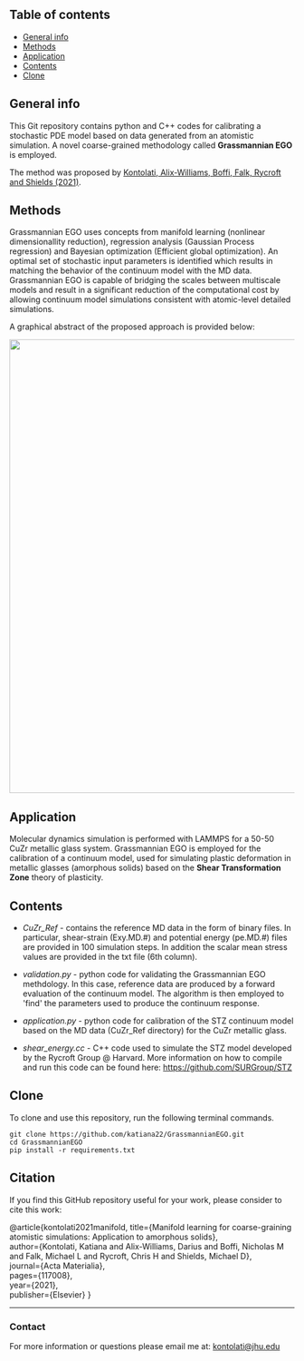 ## Table of contents
* [General info](#general-info)
* [Methods](#methods)
* [Application](#application)
* [Contents](#contents)
* [Clone](#clone)

## General info

This Git repository contains python and C++ codes for calibrating a stochastic PDE model based on data generated from an atomistic simulation. A novel coarse-grained methodology called **Grassmannian EGO** is employed. 

The method was proposed by [Kontolati, Alix-Williams, Boffi, Falk, Rycroft and Shields (2021)](https://arxiv.org/abs/2103.00779).

## Methods
Grassmannian EGO uses concepts from manifold learning 
(nonlinear dimensionallity reduction), regression analysis (Gaussian Process regression) and Bayesian optimization (Efficient global optimization). An optimal set of stochastic input parameters is identified which results in matching the behavior of the continuum model with the MD data. Grassmannian EGO is capable of bridging the scales between multiscale models and result in a significant reduction of the computational cost by allowing 
continuum model simulations consistent with atomic-level detailed simulations.

A graphical abstract of the proposed approach is provided below:

<img src="Graphical-illustration.png" width="800">


## Application

Molecular dynamics simulation is performed with LAMMPS for a 50-50 CuZr metallic glass system.
Grassmannian EGO is employed for the calibration of a continuum model, used for simulating plastic deformation in metallic glasses (amorphous solids) based on 
the **Shear Transformation Zone** theory of plasticity. 
 
## Contents

* _CuZr_Ref_ - contains the reference MD data in the form of binary files. In particular, shear-strain (Exy.MD.#) and potential energy (pe.MD.#) files are provided in 
100 simulation steps. In addition the scalar mean stress values are provided in the txt file (6th column).

* _validation.py_ - python code for validating the Grassmannian EGO methdology. In this case, reference data are produced by a forward evaluation of the continuum model.
The algorithm is then employed to 'find' the parameters used to produce the continuum response.

* _application.py_ - python code for calibration of the STZ continuum model based on the MD data (CuZr_Ref directory) for the CuZr metallic glass. 

* _shear_energy.cc_ - C++ code used to simulate the STZ model developed by the Rycroft Group @ Harvard. More information on how to compile and run this code can
be found here: https://github.com/SURGroup/STZ

## Clone

To clone and use this repository, run the following terminal commands.

```
git clone https://github.com/katiana22/GrassmannianEGO.git
cd GrassmannianEGO
pip install -r requirements.txt
```

## Citation

If you find this GitHub repository useful for your work, please consider to cite this work:

@article{kontolati2021manifold,
  title={Manifold learning for coarse-graining atomistic simulations: Application to amorphous solids},  
  author={Kontolati, Katiana and Alix-Williams, Darius and Boffi, Nicholas M and Falk, Michael L and Rycroft, Chris H and Shields, Michael D},  
  journal={Acta Materialia},  
  pages={117008},  
  year={2021},  
  publisher={Elsevier}
}
______________________

### Contact
For more information or questions please email me at: kontolati@jhu.edu



